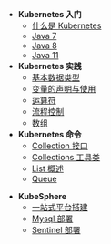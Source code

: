 * **Kubernetes 入门**
  * [什么是 Kubernetes](service-mesh-kubernetes/)
  * [Java 7](sourceRead/Java-7.md)
  * [Java 8](sourceRead/Java-8.md)
  * [Java 11](sourceRead/Java-11.md)
* **Kubernetes 实践**
  * [基本数据类型](sourceRead/变量的声明与使用.md)
  * [变量的声明与使用](sourceRead/变量的声明与使用.md)
  * [运算符](sourceRead/变量的声明与使用.md)
  * [流程控制](sourceRead/变量的声明与使用.md)
  * [数组](sourceRead/变量的声明与使用.md)
* **Kubernetes 命令**
  * [Collection 接口](sourceRead/Collection-接口.md)
  * [Collections 工具类](sourceRead/Collections-工具类.md)
  * [List 概述](sourceRead/List-概述.md)
  * [Queue](sourceRead/Queue.md)

- **KubeSphere**
  - [一站式平台搭建](service-mesh-kubernetes/kubesphere-搭建.md)
  - [Mysql 部署](service-mesh-kubernetes/mysql-部署.md)
  - [Sentinel 部署](service-mesh-kubernetes/sentinel-部署.md)


